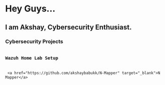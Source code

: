 <h1>Hey Guys...</h1>
<h2>I am Akshay, Cybersecurity Enthusiast.</h2>

<h3>Cybersecurity Projects</h3>
    <pre><h4>Wazuh Home Lab Setup</h4></pre>

     <a href="https://github.com/akshaybabukk/N-Mapper" target="_blank">N Mapper</a>